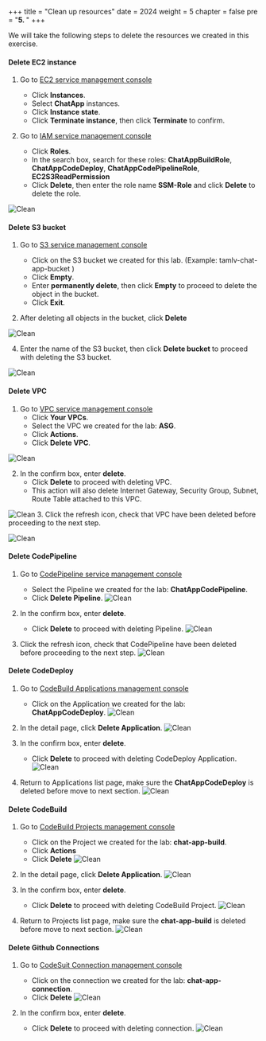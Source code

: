 +++
title = "Clean up resources"
date = 2024
weight = 5
chapter = false
pre = "<b>5. </b>"
+++

We will take the following steps to delete the resources we created in this exercise.

#### Delete EC2 instance

1. Go to [EC2 service management console](https://console.aws.amazon.com/ec2/v2/home)
   + Click **Instances**.
   + Select **ChatApp** instances.
   + Click **Instance state**.
   + Click **Terminate instance**, then click **Terminate** to confirm.

2. Go to [IAM service management console](https://console.aws.amazon.com/iamv2/home#/home)
   + Click **Roles**.
   + In the search box, search for these roles: **ChatAppBuildRole**, **ChatAppCodeDeploy**, **ChatAppCodePipelineRole**, **EC2S3ReadPermission**
   + Click **Delete**, then enter the role name **SSM-Role** and click **Delete** to delete the role.

![Clean](images/5.clean/001-clean.png)

#### Delete S3 bucket
1. Go to [S3 service management console](https://s3.console.aws.amazon.com/s3/home)
   + Click on the S3 bucket we created for this lab. (Example: tamlv-chat-app-bucket )
   + Click **Empty**.
   + Enter **permanently delete**, then click **Empty** to proceed to delete the object in the bucket.
   + Click **Exit**.

3. After deleting all objects in the bucket, click **Delete**

![Clean](images/5.clean/002-clean.png)

4. Enter the name of the S3 bucket, then click **Delete bucket** to proceed with deleting the S3 bucket.

![Clean](images/5.clean/003-clean.png)

#### Delete VPC

1. Go to [VPC service management console](https://console.aws.amazon.com/vpc/home)
   + Click **Your VPCs**.
   + Select the VPC we created for the lab: **ASG**.
   + Click **Actions**.
   + Click **Delete VPC**.

![Clean](images/5.clean/004-clean.png)

2. In the confirm box, enter **delete**.
   + Click **Delete** to proceed with deleting VPC.
   + This action will also delete Internet Gateway, Security Group, Subnet, Route Table attached to this VPC.

![Clean](images/5.clean/005-clean.png)
3. Click the refresh icon, check that VPC have been deleted before proceeding to the next step.

![Clean](images/5.clean/006-clean.png)

#### Delete CodePipeline
1. Go to [CodePipeline service management console](https://console.aws.amazon.com/codesuite/codepipeline/pipelines)
   + Select the Pipeline we created for the lab: **ChatAppCodePipeline**.
   + Click **Delete Pipeline**.
![Clean](images/5.clean/007-clean.png)
2. In the confirm box, enter **delete**.
   + Click **Delete** to proceed with deleting Pipeline.
![Clean](images/5.clean/008-clean.png)

3. Click the refresh icon, check that CodePipeline have been deleted before proceeding to the next step.
![Clean](images/5.clean/009-clean.png)

#### Delete CodeDeploy
1. Go to [CodeBuild Applications management console](https://console.aws.amazon.com/codesuite/codebuild/projects)
   + Click on the Application we created for the lab: **ChatAppCodeDeploy**.
![Clean](images/5.clean/010-clean.png)
2. In the detail page, click **Delete Application**.
![Clean](images/5.clean/011-clean.png)

3. In the confirm box, enter **delete**.
   + Click **Delete** to proceed with deleting CodeDeploy Application.
![Clean](images/5.clean/012-clean.png)

4. Return to Applications list page, make sure the **ChatAppCodeDeploy** is deleted before move to next section.
![Clean](images/5.clean/013-clean.png)

#### Delete CodeBuild
1. Go to [CodeBuild Projects management console](https://console.aws.amazon.com/codesuite/codebuild/projects)
   + Click on the Project we created for the lab: **chat-app-build**.
   + Click **Actions**
   + Click **Delete**
![Clean](images/5.clean/014-clean.png)
2. In the detail page, click **Delete Application**.
![Clean](images/5.clean/011-clean.png)

3. In the confirm box, enter **delete**.
   + Click **Delete** to proceed with deleting CodeBuild Project.
![Clean](images/5.clean/015-clean.png)

4. Return to Projects list page, make sure the **chat-app-build** is deleted before move to next section.
![Clean](images/5.clean/016-clean.png)

#### Delete Github Connections
1. Go to [CodeSuit Connection management console](https://console.aws.amazon.com/codesuite/settings/connections)
   + Click on the connection we created for the lab: **chat-app-connection**.
   + Click **Delete**
![Clean](images/5.clean/017-clean.png)

2. In the confirm box, enter **delete**.
   + Click **Delete** to proceed with deleting connection.
![Clean](images/5.clean/018-clean.png)